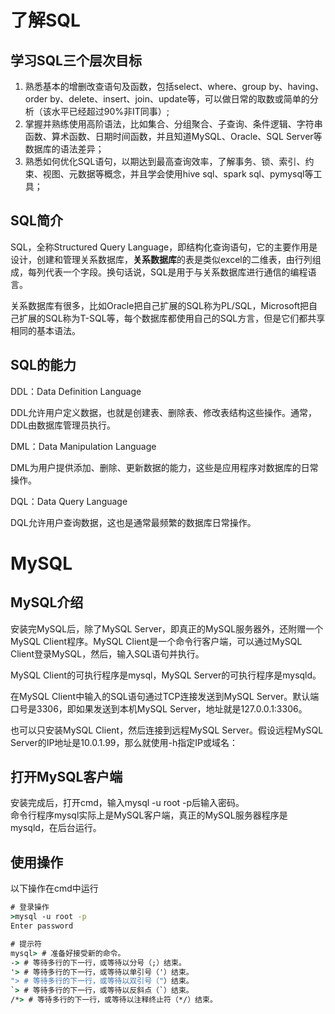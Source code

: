 # 了解SQL
## 学习SQL三个层次目标
1. 熟悉基本的增删改查语句及函数，包括select、where、group by、having、order by、delete、insert、join、update等，可以做日常的取数或简单的分析（该水平已经超过90%非IT同事）;
2. 掌握并熟练使用高阶语法，比如集合、分组聚合、子查询、条件逻辑、字符串函数、算术函数、日期时间函数，并且知道MySQL、Oracle、SQL Server等数据库的语法差异；
3. 熟悉如何优化SQL语句，以期达到最高查询效率，了解事务、锁、索引、约束、视图、元数据等概念，并且学会使用hive sql、spark sql、pymysql等工具；

## SQL简介

SQL，全称Structured Query Language，即结构化查询语句，它的主要作用是设计，创建和管理关系数据库，**关系数据库**的表是类似excel的二维表，由行列组成，每列代表一个字段。换句话说，SQL是用于与关系数据库进行通信的编程语言。

关系数据库有很多，比如Oracle把自己扩展的SQL称为PL/SQL，Microsoft把自己扩展的SQL称为T-SQL等，每个数据库都使用自己的SQL方言，但是它们都共享相同的基本语法。

## SQL的能力
DDL：Data Definition Language

DDL允许用户定义数据，也就是创建表、删除表、修改表结构这些操作。通常，DDL由数据库管理员执行。

DML：Data Manipulation Language

DML为用户提供添加、删除、更新数据的能力，这些是应用程序对数据库的日常操作。

DQL：Data Query Language

DQL允许用户查询数据，这也是通常最频繁的数据库日常操作。

# MySQL

## MySQL介绍
安装完MySQL后，除了MySQL Server，即真正的MySQL服务器外，还附赠一个MySQL Client程序。MySQL Client是一个命令行客户端，可以通过MySQL Client登录MySQL，然后，输入SQL语句并执行。

MySQL Client的可执行程序是mysql，MySQL Server的可执行程序是mysqld。

在MySQL Client中输入的SQL语句通过TCP连接发送到MySQL Server。默认端口号是3306，即如果发送到本机MySQL Server，地址就是127.0.0.1:3306。

也可以只安装MySQL Client，然后连接到远程MySQL Server。假设远程MySQL Server的IP地址是10.0.1.99，那么就使用-h指定IP或域名：
## 打开MySQL客户端
安装完成后，打开cmd，输入mysql -u root -p后输入密码。  
命令行程序mysql实际上是MySQL客户端，真正的MySQL服务器程序是mysqld，在后台运行。

## 使用操作
以下操作在cmd中运行
```cmd
# 登录操作
>mysql -u root -p
Enter password

# 提示符
mysql> # 准备好接受新的命令。
-> # 等待多行的下一行，或等待以分号（;）结束。
'> # 等待多行的下一行，或等待以单引号（'）结束。
"> # 等待多行的下一行，或等待以双引号（"）结束。
`> # 等待多行的下一行，或等待以反斜点（`）结束。
/*> # 等待多行的下一行，或等待以注释终止符（*/）结束。
```